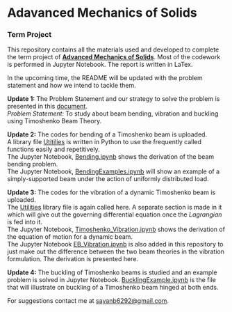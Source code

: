 <h1> Adavanced Mechanics of Solids </h1>
<h3> Term Project </h1>

This repository contains all the materials used and developed to complete the term project of **[Advanced Mechanics of Solids](http://www.facweb.iitkgp.ac.in/~jeevanjyoti/teaching/advmechsolids/2020/)**. Most of the codework is performed in Jupyter Notebook. The report is written in LaTex.

In the upcoming time, the README will be updated with the problem statement and how we intend to tackle them.  

**Update 1:**
The Problem Statement and our strategy to solve the problem is presented in this [document](https://github.com/SayanBatabyal/AMOS_TermProject/blob/master/TermProjectIdea_Sem2.pdf).
<br>
*Problem Statement:* To study about beam bending, vibration and buckling using Timoshenko Beam Theory.

**Update 2:**
The codes for bending of a Timoshenko beam is uploaded.
<br>
A library file [Utitilies](https://github.com/SayanBatabyal/AMOS_TermProject/blob/master/Utilities.py) is written in Python to use the frequently called functions easily and repetitively.
<br>
The Jupyter Notebook, [Bending.ipynb](https://github.com/SayanBatabyal/AMOS_TermProject/blob/master/Bending.ipynb) shows the derivation of the beam bending problem.
<br>
The Jupyter Notebook, [BendingExamples.ipynb](https://github.com/SayanBatabyal/AMOS_TermProject/blob/master/BendingExamples.ipynb) will show an example of a simply-supported beam under the action of uniformly distributed load.

**Update 3:**
The codes for the vibration of a dynamic Timoshenko beam is uploaded.
<br>
The [Utilities](https://github.com/SayanBatabyal/AMOS_TermProject/blob/master/Utilities.py) library file is again called here. A separate section is made in it which will give out the governing differential equation once the *Lagrangian* is fed into it.
<br>
The Jupyter Notebook, [Timoshenko_Vibration.ipynb](https://github.com/SayanBatabyal/AMOS_TermProject/blob/master/Timoshenko_Vibration.ipynb) shows the derivation of the equation of motion for a dynamic beam.
<br>
The Jupyter Notebook [EB_Vibration.ipynb](https://github.com/SayanBatabyal/AMOS_TermProject/blob/master/EB_Vibration.ipynb) is also added in this repository to just make out the difference between the two beam theories in the vibration formulation. The derivation is presented here.

**Update 4:**
The buckling of Timoshenko beams is studied and an example problem is solved in Jupyter Notebook. [BucklingExample.ipynb](https://github.com/SayanBatabyal/AMOS_TermProject/blob/master/BucklingExample.ipynb) is the file that will illustrate on buckling of a Timoshenko beam hinged at both ends.


For suggestions contact me at <sayanb6292@gmail.com>.
